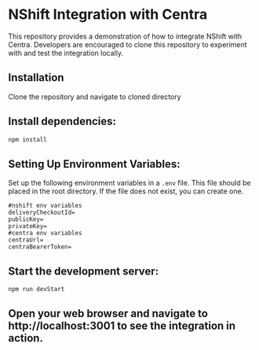 # NShift Integration with Centra

This repository provides a demonstration of how to integrate NShift with Centra. Developers are encouraged to clone this repository to experiment with and test the integration locally.

## Installation
Clone the repository and navigate to cloned directory

## Install dependencies:
```bash
npm install
```
## Setting Up Environment Variables:
Set up the following environment variables in a `.env` file. This file should be placed in the root directory. If the file does not exist, you can create one.

```env
#nshift env variables
deliveryCheckoutId=
publicKey=
privateKey=
#centra env variables
centraUrl=
centraBearerToken=
```
## Start the development server:
```bash
npm run devStart
```
## Open your web browser and navigate to http://localhost:3001 to see the integration in action.